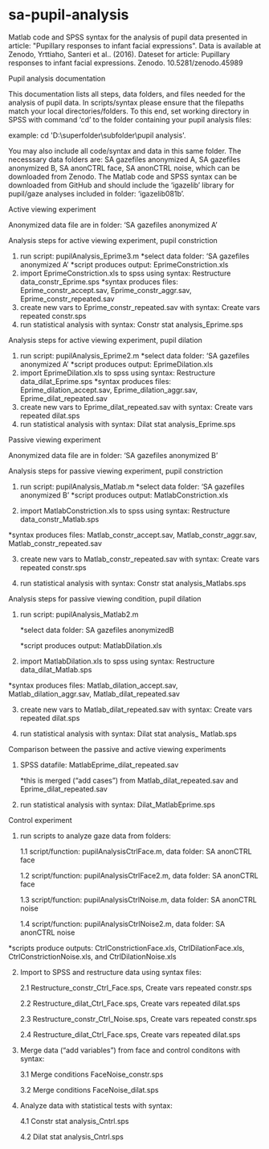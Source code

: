 # sa-pupil-analysis
Matlab code and SPSS syntax for the analysis of pupil data presented in article: "Pupillary responses to infant facial expressions". Data is available at Zenodo, Yrttiaho, Santeri et al.. (2016). Dateset for article: Pupillary responses to infant facial expressions. Zenodo. 10.5281/zenodo.45989


Pupil analysis documentation

This documentation lists all steps, data folders, and files needed for the analysis of pupil data. In scripts/syntax please ensure that the filepaths match your local directories/folders. To this end, set working directory in SPSS with command ‘cd’ to the folder containing your pupil analysis files:

example: cd 'D:\superfolder\subfolder\pupil analysis'.

You may also include all code/syntax and data in this same folder. The necesssary data folders are: SA gazefiles anonymized A, SA gazefiles anonymized B, SA anonCTRL face, SA anonCTRL noise, which can be downloaded from Zenodo. The Matlab code and SPSS syntax can be downloaded from GitHub and should include the ‘igazelib’ library for pupil/gaze analyses included in folder: ‘igazelib081b’.

Active viewing experiment 

Anonymized data file are in folder: ‘SA gazefiles anonymized A’


Analysis steps for active viewing experiment, pupil constriction


1. run script: pupilAnalysis_Eprime3.m
	*select data folder: ‘SA gazefiles anonymized A’
	*script produces output: EprimeConstriction.xls
2.  import EprimeConstriction.xls to spss using syntax: Restructure data_constr_Eprime.sps
*syntax produces files: Eprime_constr_accept.sav, Eprime_constr_aggr.sav, Eprime_constr_repeated.sav
3. create new vars to Eprime_constr_repeated.sav with syntax: Create vars repeated constr.sps
4. run statistical analysis with syntax: Constr stat analysis_Eprime.sps


Analysis steps for active viewing experiment, pupil dilation


1. run script: pupilAnalysis_Eprime2.m
	*select data folder: ‘SA gazefiles anonymized A’
	*script produces output: EprimeDilation.xls
2.  import EprimeDilation.xls to spss using syntax: Restructure data_dilat_Eprime.sps
*syntax produces files: Eprime_dilation_accept.sav, Eprime_dilation_aggr.sav, Eprime_dilat_repeated.sav
3. create new vars to Eprime_dilat_repeated.sav with syntax: Create vars repeated dilat.sps
4. run statistical analysis with syntax: Dilat stat analysis_Eprime.sps


Passive viewing experiment	

Anonymized data file are in folder: ‘SA gazefiles anonymized B’

Analysis steps for passive viewing experiment, pupil constriction


1. run script: pupilAnalysis_Matlab.m
	*select data folder: ‘SA gazefiles anonymized B’
	*script produces output: MatlabConstriction.xls

2.  import MatlabConstriction.xls to spss using syntax: Restructure data_constr_Matlab.sps

*syntax produces files: Matlab_constr_accept.sav, Matlab_constr_aggr.sav, Matlab_constr_repeated.sav

3. create new vars to Matlab_constr_repeated.sav with syntax: Create vars repeated constr.sps

4. run statistical analysis with syntax: Constr stat analysis_Matlabs.sps


Analysis steps for passive viewing condition, pupil dilation


1. run script: pupilAnalysis_Matlab2.m

	*select data folder: SA gazefiles anonymizedB

	*script produces output: MatlabDilation.xls

2.  import MatlabDilation.xls to spss using syntax: Restructure data_dilat_Matlab.sps

*syntax produces files: Matlab_dilation_accept.sav, Matlab_dilation_aggr.sav, Matlab_dilat_repeated.sav


3. create new vars to Matlab_dilat_repeated.sav with syntax: Create vars repeated dilat.sps

4. run statistical analysis with syntax: Dilat stat analysis_ Matlab.sps


Comparison between the passive and active viewing experiments

1. SPSS datafile: MatlabEprime_dilat_repeated.sav

	*this is merged (“add cases”) from Matlab_dilat_repeated.sav and Eprime_dilat_repeated.sav

2. run statistical analysis with syntax: Dilat_MatlabEprime.sps


Control experiment


1. run scripts to analyze gaze data from folders:

	1.1 script/function: pupilAnalysisCtrlFace.m,	data folder: SA anonCTRL face

	1.2 script/function: pupilAnalysisCtrlFace2.m,	data folder: SA anonCTRL face

	1.3 script/function: pupilAnalysisCtrlNoise.m,	data folder: SA anonCTRL noise

	1.4 script/function: pupilAnalysisCtrlNoise2.m,	data folder: SA anonCTRL noise

*scripts produce outputs: CtrlConstrictionFace.xls, CtrlDilationFace.xls, CtrlConstrictionNoise.xls, and CtrlDilationNoise.xls

2. Import to SPSS and restructure data using syntax files:

	2.1 Restructure_constr_Ctrl_Face.sps, Create vars repeated constr.sps

	2.2 Restructure_dilat_Ctrl_Face.sps, Create vars repeated dilat.sps

	2.3 Restructure_constr_Ctrl_Noise.sps, Create vars repeated constr.sps

	2.4 Restructure_dilat_Ctrl_Face.sps, Create vars repeated dilat.sps

3. Merge data (“add variables”) from face and control conditons with syntax:

	3.1 Merge conditions FaceNoise_constr.sps

	3.2 Merge conditions FaceNoise_dilat.sps

4. Analyze data with statistical tests with syntax:

	4.1 Constr stat analysis_Cntrl.sps

	4.2 Dilat stat analysis_Cntrl.sps
